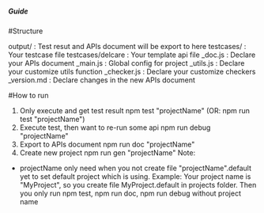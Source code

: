##### Guide

#Structure

output/           : Test resut and APIs document will be export to here
testcases/        : Your testcase file
testcases/delcare : Your template api file 
_doc.js           : Declare your APIs document
_main.js          : Global config for project
_utils.js         : Declare your customize utils function
_checker.js       : Declare your customize checkers
_version.md      : Declare changes in the new APIs document


#How to run

1. Only execute and get test result
  npm test "projectName" (OR: npm run test "projectName")
2. Execute test, then want to re-run some api
  npm run debug "projectName"
3. Export to APIs document
  npm run doc "projectName"
4. Create new project
  npm run gen "projectName"
Note: 
  - projectName only need when you not create file "projectName".default yet to set default project which is using.
  Example: Your project name is "MyProject", so you create file MyProject.default in projects folder. 
  Then you only run npm test, npm run doc, npm run debug without project name